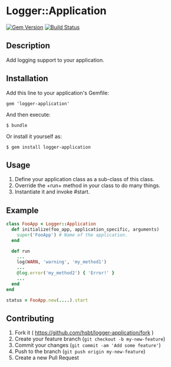 # Logger::Application

[![Gem Version](https://badge.fury.io/rb/logger-application.png)](http://badge.fury.io/rb/logger-application)
[![Build Status](https://secure.travis-ci.org/hsbt/logger-application.png)](http://travis-ci.org/hsbt/logger-application)

## Description

Add logging support to your application.

## Installation

Add this line to your application's Gemfile:

    gem 'logger-application'

And then execute:

    $ bundle

Or install it yourself as:

    $ gem install logger-application

## Usage

 1. Define your application class as a sub-class of this class.
 2. Override the +run+ method in your class to do many things.
 3. Instantiate it and invoke #start.

## Example

```ruby
class FooApp < Logger::Application
  def initialize(foo_app, application_specific, arguments)
    super('FooApp') # Name of the application.
  end

  def run
    ...
    log(WARN, 'warning', 'my_method1')
    ...
    @log.error('my_method2') { 'Error!' }
    ...
  end
end

status = FooApp.new(....).start
```

## Contributing

1. Fork it ( https://github.com/hsbt/logger-application/fork )
2. Create your feature branch (`git checkout -b my-new-feature`)
3. Commit your changes (`git commit -am 'Add some feature'`)
4. Push to the branch (`git push origin my-new-feature`)
5. Create a new Pull Request
